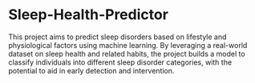 # Sleep-Health-Predictor
This project aims to predict sleep disorders based on lifestyle and physiological factors using machine learning. By leveraging a real-world dataset on sleep health and related habits, the project builds a model to classify individuals into different sleep disorder categories, with the potential to aid in early detection and intervention.
